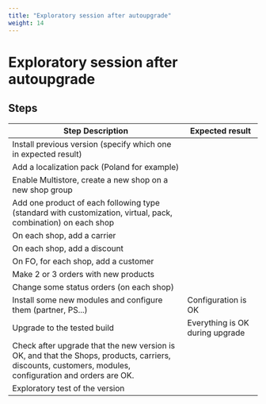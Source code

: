 ```yaml
---
title: "Exploratory session after autoupgrade"
weight: 14
---
```


# Exploratory session after autoupgrade
## Steps
| Step Description | Expected result |
| ----- | ----- |
| Install previous version (specify which one in expected result) |  |
| Add a localization pack (Poland for example) |  |
| Enable Multistore, create a new shop on a new shop group |  |
| Add one product of each following type (standard with customization, virtual, pack, combination) on each shop |  |
| On each shop, add a carrier |  |
| On each shop, add a discount |  |
| On FO, for each shop, add a customer |  |
| Make 2 or 3 orders with new products |  |
| Change some status orders (on each shop) |  |
| Install some new modules and configure them (partner, PS...) | Configuration is OK |
| Upgrade to the tested build | Everything is OK during upgrade |
| Check after upgrade that the new version is OK, and that the Shops, products, carriers, discounts, customers, modules, configuration and orders are OK. |  |
| Exploratory test of the version |  |
